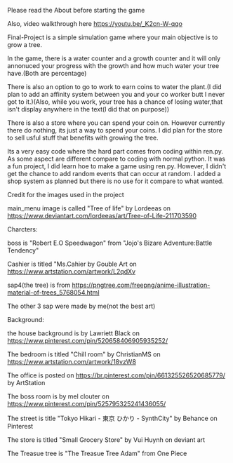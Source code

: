 Please read the About before starting the game 

Also, video walkthrough here https://youtu.be/_K2cn-W-qqo

Final-Project is a simple simulation game where your main objective is to grow a tree.

In the game, there is a water counter and a growth counter and it will only annonuced your progress with the growth and how much water your tree have.(Both are percentage)

There is also an option to go to work to earn coins to water the plant.(I did plan to add an affinity system between you and your co worker butt I never got to it.)(Also, while you work, your tree has a chance of losing water,that isn't display anywhere in the text(I did that on purpose))

There is also a store where you can spend your coin on. However currently there do nothing, its just a way to spend your coins. I did plan for the store to sell usful stuff that benefits with growing the tree.

Its a very easy code where the hard part comes from coding within ren.py. As some aspect are different compare to coding with normal python.
It was a fun project, I did learn hoe to make a game using ren.py.
However, I didn't get the chance to add random events that can occur at random. I added a shop system as planned but there is no use for it compare to what  wanted.


Credit for the images used in the project

main_menu image is called "Tree of life" by Lordeeas on https://www.deviantart.com/lordeeas/art/Tree-of-Life-211703590

Charcters:

boss is "Robert E.O Speedwagon" from "Jojo's Bizare Adventure:Battle Tendency"

Cashier is titled "Ms.Cahier by Gouble Art on https://www.artstation.com/artwork/L2qdXv

sap4(the tree) is from https://pngtree.com/freepng/anime-illustration-material-of-trees_5768054.html

The other 3 sap were made by me(not the best art)

Background:

the house background is by Lawriett Black on https://www.pinterest.com/pin/520658406905935252/

The bedroom is titled "Chill room" by ChristianMS on https://www.artstation.com/artwork/18vzW8

The office is posted on https://br.pinterest.com/pin/661325526520685779/ by ArtStation

The boss room is by mel clouter on https://www.pinterest.com/pin/525795325241436055/

The street is title "Tokyo Hikari - 東京 ひかり - SynthCity" by Behance on Pinterest

The store is titled "Small Grocery Store" by Vui Huynh on deviant art

The Treasue tree is "The Treasue Tree Adam" from One Piece
